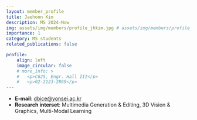 ```yaml
---
layout: member_profile
title: Jaehoon Kim
description: MS 2024-Now
img: assets/img/members/profile_jhkim.jpg # assets/img/members/profile_jykim.jpg
importance: 1
category: MS students
related_publications: false

profile:
    align: left
    image_circular: false
    # more_info: >
    #   <p>C625, Engr. Hall III</p>
    #   <p>02-2123-2869</p>
---
```


- **E-mail**: dbice@yonsei.ac.kr
- **Research interset**: Multimedia Generation & Editing, 3D Vision & Graphics, Multi-Modal Learning

